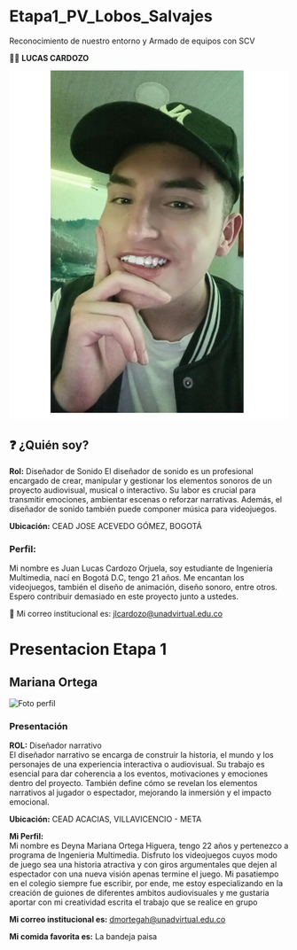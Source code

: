 # Etapa1_PV_Lobos_Salvajes

Reconocimiento de nuestro entorno y Armado de equipos con SCV

👨‍🎓 **LUCAS CARDOZO**

![Foto de Lucas](./foto%20universidad.jpg)

## ❓ ¿Quién soy?

**Rol:** Diseñador de Sonido 
El diseñador de sonido es un profesional encargado de crear, manipular y gestionar los elementos sonoros de un proyecto audiovisual, musical o interactivo. Su labor es crucial para transmitir emociones, ambientar escenas o reforzar narrativas. Además, el diseñador de sonido también puede componer música para videojuegos. 


**Ubicación:** CEAD JOSE ACEVEDO GÓMEZ, BOGOTÁ

### Perfil:
Mi nombre es Juan Lucas Cardozo Orjuela, soy estudiante de Ingeniería Multimedia, nací en Bogotá D.C, tengo 21 años. Me encantan los videojuegos, también el diseño de animación, diseño sonoro, entre otros. Espero contribuir demasiado en este proyecto junto a ustedes.

📧 Mi correo institucional es: [jlcardozo@unadvirtual.edu.co](mailto:jlcardozo@unadvirtual.edu.co)


# Presentacion Etapa 1
## **Mariana Ortega**

![Foto perfil](https://github.com/user-attachments/assets/8fb06c9c-3052-477f-8748-1e2166fc225a)

### Presentación

**ROL:** Diseñador narrativo  
El diseñador narrativo se encarga de construir la historia, el mundo y los personajes de una experiencia interactiva o audiovisual. Su trabajo es esencial para dar coherencia a los eventos, motivaciones y emociones dentro del proyecto. También define cómo se revelan los elementos narrativos al jugador o espectador, mejorando la inmersión y el impacto emocional.

**Ubicación:** CEAD ACACIAS, VILLAVICENCIO - META

**Mi Perfil:**  
Mi nombre es Deyna Mariana Ortega Higuera, tengo 22 años y pertenezco a programa de Ingenieria Multimedia. Disfruto los videojuegos cuyos modo de juego sea una historia atractiva y con giros argumentales que dejen al espectador con una nueva visión apenas termine el juego. Mi pasatiempo en el colegio siempre fue escribir, por ende, me estoy especializando en la creación de guiones de diferentes ambitos audiovisuales y me gustaria aportar con mi creatividad escrita el trabajo que se realice en grupo

**Mi correo institucional es:** [dmortegah@unadvirtual.edu.co](mailto:dmortegah@unadvirtual.edu.co)

**Mi comida favorita es:** La bandeja paisa
